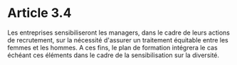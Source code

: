 # Article 3.4

  
Les entreprises sensibiliseront les managers, dans le cadre de leurs actions de recrutement, sur la nécessité d'assurer un traitement équitable entre les femmes et les hommes. A ces fins, le plan de formation intégrera le cas échéant ces éléments dans le cadre de la sensibilisation sur la diversité.

